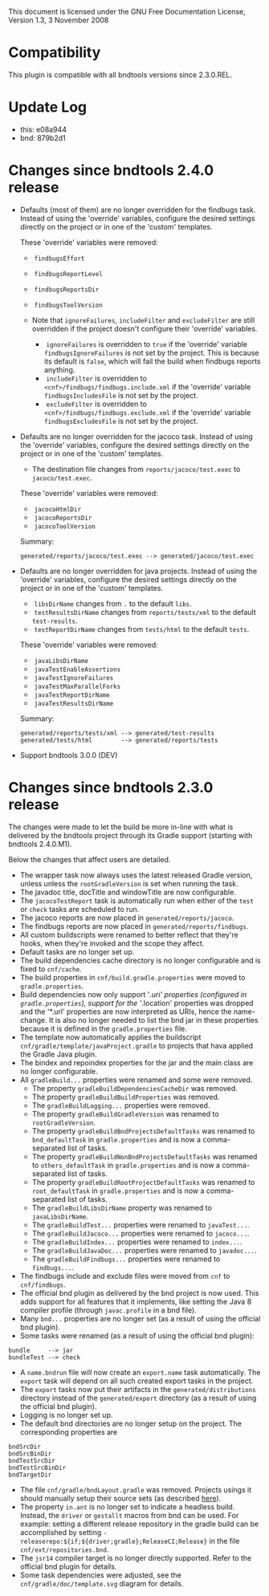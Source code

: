 This document is licensed under the GNU Free Documentation License,
Version 1.3, 3 November 2008

# Compatibility

This plugin is compatible with all bndtools versions since 2.3.0.REL.

# Update Log

* this: e08a944
* bnd:  879b2d1

# Changes since bndtools 2.4.0 release

* Defaults (most of them) are no longer overridden for the findbugs task.
  Instead of using the 'override' variables, configure the desired settings
  directly on the project or in one of the 'custom' templates.

  These 'override' variables were removed:
  * &nbsp;```findbugsEffort```
  * &nbsp;```findbugsReportLevel```
  * &nbsp;```findbugsReportsDir```
  * &nbsp;```findbugsToolVersion```

  * Note that ```ignoreFailures```, ```includeFilter```
    and ```excludeFilter``` are still overridden if the project doesn't
    configure their 'override' variables.
    * &nbsp;```ignoreFailures``` is overridden to ```true``` if the
      'override' variable ```findbugsIgnoreFailures``` is not set by the
      project. This is because its default is ```false```, which will fail
      the build when findbugs reports anything.
    * &nbsp;```includeFilter``` is overridden
      to ```<cnf>/findbugs/findbugs.include.xml``` if the 'override'
      variable ```findbugsIncludesFile``` is not set by the project.
    * &nbsp;```excludeFilter``` is overridden
      to ```<cnf>/findbugs/findbugs.exclude.xml``` if the 'override'
      variable ```findbugsExcludesFile``` is not set by the project.
* Defaults are no longer overridden for the jacoco task.
  Instead of using the 'override' variables, configure the desired settings
  directly on the project or in one of the 'custom' templates.
  * The destination file changes from ```reports/jacoco/test.exec```
    to ```jacoco/test.exec```.

  These 'override' variables were removed:
  * &nbsp;```jacocoHtmlDir```
  * &nbsp;```jacocoReportsDir```
  * &nbsp;```jacocoToolVersion```

  Summary:
  ```
  generated/reports/jacoco/test.exec --> generated/jacoco/test.exec
  ```
* Defaults are no longer overridden for java projects.
  Instead of using the 'override' variables, configure the desired settings
  directly on the project or in one of the 'custom' templates.
  * &nbsp;```libsDirName``` changes from ```.``` to the default ```libs```.
  * &nbsp;```testResultsDirName``` changes from ```reports/tests/xml``` to
    the default ```test-results```.
  * &nbsp;```testReportDirName``` changes from ```tests/html``` to the
    default ```tests```.

  These 'override' variables were removed:
  * &nbsp;```javaLibsDirName```
  * &nbsp;```javaTestEnableAssertions```
  * &nbsp;```javaTestIgnoreFailures```
  * &nbsp;```javaTestMaxParallelForks```
  * &nbsp;```javaTestReportDirName```
  * &nbsp;```javaTestResultsDirName```

  Summary:
  ```
  generated/reports/tests/xml --> generated/test-results
  generated/tests/html        --> generated/reports/tests
  ```
* Support bndtools 3.0.0 (DEV)

# Changes since bndtools 2.3.0 release

The changes were made to let the build be more in-line with what is delivered
by the bndtools project through its Gradle support (starting with
bndtools 2.4.0.M1).

Below the changes that affect users are detailed.

* The wrapper task now always uses the latest released Gradle version, unless
  unless the ```rootGradleVersion``` is set when running the task.
* The javadoc title, docTitle and windowTitle are now configurable.
* The ```jacocoTestReport``` task is automatically run when either of
  the ```test``` or ```check``` tasks are scheduled to run.
* The jacoco reports are now placed in ```generated/reports/jacoco```.
* The findbugs reports are now placed in ```generated/reports/findbugs```.
* All custom buildscripts were renamed to better reflect that they're hooks,
  when they're invoked and the scope they affect.
* Default tasks are no longer set up.
* The build dependencies cache directory is no longer configurable and is fixed
  to ```cnf/cache```.
* The build properties in ```cnf/build.gradle.properties``` were moved
  to ```gradle.properties```.
* Build dependencies now only support '*.uri' properties (configured
  in ```gradle.properties```), support for the '*.location' properties was
  dropped and the '*.url' properties are now interpreted as URIs, hence the
  name-change. It is also no longer needed to list the bnd jar in these
  properties because it is defined in the ```gradle.properties``` file.
* The template now automatically applies the
  buildscript ```cnf/gradle/template/javaProject.gradle``` to projects that
  hava applied the Gradle Java plugin.
* The bindex and repoindex properties for the jar and the main class are no
  longer configurable.
* All ```gradleBuild...``` properties were renamed and some were removed.
  * The property ```gradleBuildDependenciesCacheDir``` was removed.
  * The property ```gradleBuildBuildProperties``` was removed.
  * The ```gradleBuildLogging...``` properties were removed.
  * The property ```gradleBuildGradleVersion``` was renamed
    to ```rootGradleVersion```.
  * The property ```gradleBuildBndProjectsDefaultTasks``` was renamed
    to ```bnd_defaultTask``` in ```gradle.properties``` and is now a
    comma-separated list of tasks.
  * The property ```gradleBuildNonBndProjectsDefaultTasks``` was renamed
    to ```others_defaultTask``` in ```gradle.properties``` and is now a
    comma-separated list of tasks.
  * The property ```gradleBuildRootProjectDefaultTasks``` was renamed
    to ```root_defaultTask``` in ```gradle.properties``` and is now a
    comma-separated list of tasks.
  * The ```gradleBuildLibsDirName``` property was renamed
    to ```javaLibsDirName```.
  * The ```gradleBuildTest...``` properties were renamed
    to ```javaTest...```.
  * The ```gradleBuildJacoco...``` properties were renamed
    to ```jacoco...```.
  * The ```gradleBuildIndex...``` properties were renamed
    to ```index...```.
  * The ```gradleBuildJavaDoc...``` properties were renamed
    to ```javadoc...```.
  * The ```gradleBuildFindbugs...``` properties were renamed
    to ```findbugs...```.
* The findbugs include and exclude files were moved from ```cnf```
  to ```cnf/findbugs```.
* The official bnd plugin as delivered by the bnd project is now used. This adds
  support for all features that it implements, like setting the Java 8 compiler
  profile (through ```javac.profile``` in a bnd file).
* Many ```bnd...``` properties are no longer set  (as a result of using the
  official bnd plugin).
* Some tasks were renamed (as a result of using the official bnd plugin):

```
bundle     --> jar
bundleTest --> check
```

* A ```name.bndrun``` file will now create an ```export.name```  task
  automatically. The ```export``` task will depend on all such created export
  tasks in the project.
* The ```export``` tasks now put their artifacts in
  the ```generated/distributions``` directory instead of
  the ```generated/export``` directory (as a result of using the official bnd
  plugin).
* Logging is no longer set up.
* The default bnd directories are no longer setup on the project. The
  corresponding properties are

```
bndSrcDir
bndSrcBinDir
bndTestSrcDir
bndTestSrcBinDir
bndTargetDir
```

* The file ```cnf/gradle/bndLayout.gradle``` was removed. Projects usings it
  should manually setup their source sets
  (as described [here](BUILDING-GRADLE.md#AddingJavaProjectsToTheBuild)).
* The property ```in.ant``` is no longer set to indicate a headless build.
  Instead, the ```driver``` or ```gestallt``` macros from bnd can be used.
  For example: setting a different release repository in the gradle build can
  be accomplished by
  setting ```-releaserepo:${if;${driver;gradle};ReleaseCI;Release}``` in the
  file ```cnf/ext/repositories.bnd```.
* The ```jsr14``` compiler target is no longer directly supported.
  Refer to the official bnd plugin for details.
* Some task dependencies were adjusted, see
  the ```cnf/gradle/doc/template.svg``` diagram for details.
